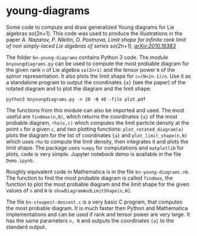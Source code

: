 # young-diagrams
Some code to compute and draw generalized Young diagrams for Lie algebras so(2n+1).
This code was used to produce the illustrations in the paper *A. Nazarov, P. Nikitin, O. Postnova, Limit shape for infinite rank limit of non simply-laced Lie algebras of series so(2n+1), [arXiv:2010.16383](http://arxiv.org/abs/2010.16383)*

The folder `bn-young-diagrams` contains Python 3 code. The module `bnyoungdiagrams.py` can be used to compute the most probable diagram for the given rank `n` of Lie algebra `so(2n+1)` and the tensor power `N` of the spinor representation. It also plots the limit shape for `c=(N+2n-1)/n`. Use it as a standalone program to output the coordinates `{a}` (see the paper) of the rotated diagram and to plot the diagram and the limit shape:
```
python3 bnyoungdiagrams.py -n 20 -N 40 -file plot.pdf
```
The functions from this module can also be imported and used. The most useful are `findmax(n,N)`, which returns the coordinates `{a}` of the most probable diagram, `rho(x,c)` which computes the limit particle density at the point `x` for a given `c`, and two plotting functions: `plot_rotated_diagram(a)` plots the diagram for the list of coordinates `{a}` and `plot_limit_shape(n,N)` which uses `rho` to compute the limit density, then integrates it and plots the limit shape. The package uses `numpy` for computations and `matplotlib` for plots, code is very simple. Jupyter notebook demo is available in the file `Demo.ipynb`. 

Roughly equivalent code in Mathematica is in the file `bn-young-diagrams.nb`. The function to find the most probable diagram is called `findmax`, the function to plot the most probable diagram and the limit shape for the given values of `n` and `N` is `showDiagramAndLimitShape[n,N]`.

The file `bn-steapest-descent.c` is a very basic C program, that computes the most probable diagram. It is much faster then Python and Mathematica implementations and can be used if rank and tensor power are very large. It has the same parameters `n, N` and outputs the coordinates `{a}` to the standard output. 

